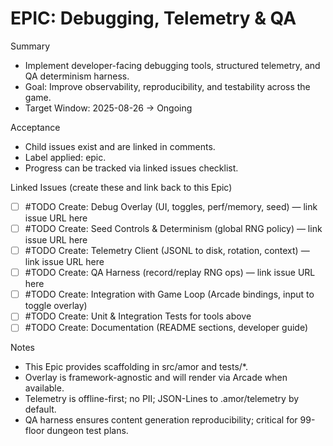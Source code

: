 # EPIC: Debugging, Telemetry & QA

Summary
- Implement developer-facing debugging tools, structured telemetry, and QA determinism harness.
- Goal: Improve observability, reproducibility, and testability across the game.
- Target Window: 2025-08-26 → Ongoing

Acceptance
- Child issues exist and are linked in comments.
- Label applied: epic.
- Progress can be tracked via linked issues checklist.

Linked Issues (create these and link back to this Epic)
- [ ] #TODO Create: Debug Overlay (UI, toggles, perf/memory, seed) — link issue URL here
- [ ] #TODO Create: Seed Controls & Determinism (global RNG policy) — link issue URL here
- [ ] #TODO Create: Telemetry Client (JSONL to disk, rotation, context) — link issue URL here
- [ ] #TODO Create: QA Harness (record/replay RNG ops) — link issue URL here
- [ ] #TODO Create: Integration with Game Loop (Arcade bindings, input to toggle overlay)
- [ ] #TODO Create: Unit & Integration Tests for tools above
- [ ] #TODO Create: Documentation (README sections, developer guide)

Notes
- This Epic provides scaffolding in src/amor and tests/*.
- Overlay is framework-agnostic and will render via Arcade when available.
- Telemetry is offline-first; no PII; JSON-Lines to .amor/telemetry by default.
- QA harness ensures content generation reproducibility; critical for 99-floor dungeon test plans.
